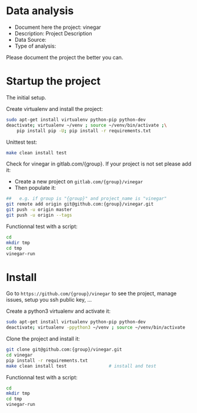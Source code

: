 # Data analysis
- Document here the project: vinegar
- Description: Project Description
- Data Source:
- Type of analysis:

Please document the project the better you can.

# Startup the project

The initial setup.

Create virtualenv and install the project:
```bash
sudo apt-get install virtualenv python-pip python-dev
deactivate; virtualenv ~/venv ; source ~/venv/bin/activate ;\
    pip install pip -U; pip install -r requirements.txt
```

Unittest test:
```bash
make clean install test
```

Check for vinegar in gitlab.com/{group}.
If your project is not set please add it:

- Create a new project on `gitlab.com/{group}/vinegar`
- Then populate it:

```bash
##   e.g. if group is "{group}" and project_name is "vinegar"
git remote add origin git@github.com:{group}/vinegar.git
git push -u origin master
git push -u origin --tags
```

Functionnal test with a script:

```bash
cd
mkdir tmp
cd tmp
vinegar-run
```

# Install

Go to `https://github.com/{group}/vinegar` to see the project, manage issues,
setup you ssh public key, ...

Create a python3 virtualenv and activate it:

```bash
sudo apt-get install virtualenv python-pip python-dev
deactivate; virtualenv -ppython3 ~/venv ; source ~/venv/bin/activate
```

Clone the project and install it:

```bash
git clone git@github.com:{group}/vinegar.git
cd vinegar
pip install -r requirements.txt
make clean install test                # install and test
```
Functionnal test with a script:

```bash
cd
mkdir tmp
cd tmp
vinegar-run
```
